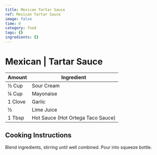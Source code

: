 ```yaml
---
title: Mexican Tartar Sauce
ref: Mexican Tartar Sauce
image: false
time: 0
category: food
tags: {}
ingredients: {}
---
```

# Mexican | Tartar Sauce  
  
|Amount|Ingredient|  
|----|----|  
½ Cup | Sour Cream  
¼ Cup | Mayonaise  
1 Clove | Garlic  
½ | Lime Juice  
1 Tbsp | Hot Sauce (Hot Ortega Taco Sauce)  
  
## Cooking Instructions  
Blend ingredients, stirring until well combined. Pour into squeeze bottle.  
  
  
  